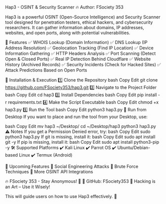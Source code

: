 Hap3 - OSINT & Security Scanner 🔥
Author: FSociety 353

Hap3 is a powerful OSINT (Open-Source Intelligence) and Security Scanner tool designed for penetration testers, ethical hackers, and cybersecurity researchers. It can gather information about domains, IP addresses, websites, and open ports, along with potential vulnerabilities.

🚀 Features
✅ WHOIS Lookup (Domain Information)
✅ DNS Lookup (IP Address Resolution)
✅ Geolocation Tracking (Find IP Location)
✅ Device Information Gathering
✅ HTTP Headers Analysis
✅ Port Scanning (Detect Open & Closed Ports)
✅ Real IP Detection Behind Cloudflare
✅ Website History (Archived Records)
✅ Security Incidents (Check for Hacked Sites)
✅ Attack Predictions Based on Open Ports

📌 Installation & Execution
1️⃣ Clone the Repository
bash
Copy
Edit
git clone https://github.com/FSociety353/hap3.git
2️⃣ Navigate to the Project Folder
bash
Copy
Edit
cd hap3
3️⃣ Install Dependencies
bash
Copy
Edit
pip install -r requirements.txt
4️⃣ Make the Script Executable
bash
Copy
Edit
chmod +x hap3.py
5️⃣ Run the Tool
bash
Copy
Edit
python3 hap3.py
📂 Run from Desktop
If you want to place and run the tool from your Desktop, use:

bash
Copy
Edit
mv hap3 ~/Desktop/
cd ~/Desktop/hap3
python3 hap3.py
⚠️ Notes
If you get a Permission Denied error, try:
bash
Copy
Edit
sudo python3 hap3.py
If git is missing, install it:
bash
Copy
Edit
sudo apt install git -y
If pip is missing, install it:
bash
Copy
Edit
sudo apt install python3-pip -y
🛠️ Supported Platforms
✔️ Kali Linux
✔️ Parrot OS
✔️ Ubuntu/Debian-based Linux
✔️ Termux (Android)

🤖 Upcoming Features
🔹 Social Engineering Attacks
🔹 Brute Force Techniques
🔹 More OSINT API Integrations

🔥 FSociety 353 - Stay Anonymous! 🚀
👤 GitHub: FSociety353
📢 Hacking is an Art – Use it Wisely!

This will guide users on how to use Hap3 effectively. 🚀






